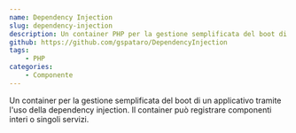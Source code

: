 ```yaml
---
name: Dependency Injection
slug: dependency-injection
description: Un container PHP per la gestione semplificata del boot di un applicativo tramite l'uso della dependency injection.
github: https://github.com/gspataro/DependencyInjection
tags:
    - PHP
categories:
    - Componente
---
```


Un container per la gestione semplificata del boot di un applicativo tramite l'uso della dependency injection. Il container può registrare componenti interi o singoli servizi.
